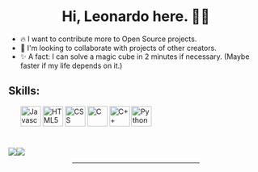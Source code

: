 <h1 align='center'>Hi, Leonardo here. 👨‍💻</h1>

<div align="left">
<ul>
<li> 🔥 I want to contribute more to Open Source projects. </li>
<li> 🤝 I'm looking to collaborate with projects of other creators. </li>
<li> ✨ A fact: I can solve a magic cube in 2 minutes if necessary. (Maybe faster if my life depends on it.) </li>
 </ul>
 </div>

<div align: "center">
 <h2>Skills: </h2>
 <ul>
 <img alt="Javascript" height="40" src="https://cdn.icon-icons.com/icons2/2108/PNG/128/javascript_icon_130900.png">
 <img alt="HTML5" height="40" src="https://cdn.icon-icons.com/icons2/17/PNG/128/social_html5_1970.png">
 <img alt="CSS" height="40" src="https://cdn.icon-icons.com/icons2/2415/PNG/128/css_plain_wordmark_logo_icon_146574.png">
 <img alt="C" height="40" src="https://cdn.icon-icons.com/icons2/2415/PNG/128/c_original_logo_icon_146611.png">
 <img alt="C++" height="40" src="https://cdn.icon-icons.com/icons2/2415/PNG/512/cplusplus_original_logo_icon_146581.png">
 <img alt="Python" height="40" src="https://cdn.icon-icons.com/icons2/2107/PNG/128/file_type_python_icon_130221.png">
</ul>
</div>

<h1></h1>

<div align="center" style="display: flex; flex-direction: row;">
 <img class="img" src="https://github-readme-stats.vercel.app/api?username=leonardogagliano&show_icons=true&theme=tokyonight" />
 <img class="img" src="https://github-readme-stats.vercel.app/api/top-langs/?username=leonardogagliano&theme=tokyonight&layout=compact" />
</div>

<div align="center">
<hr width="50%">
</div>


